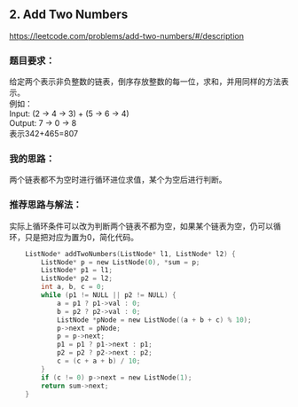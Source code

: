 ## 2. Add Two Numbers
https://leetcode.com/problems/add-two-numbers/#/description
### 题目要求：
给定两个表示非负整数的链表，倒序存放整数的每一位，求和，并用同样的方法表示。<br>
例如：<br>
Input: (2 -> 4 -> 3) + (5 -> 6 -> 4)<br>
Output: 7 -> 0 -> 8<br>
表示342+465=807
### 我的思路：
两个链表都不为空时进行循环进位求值，某个为空后进行判断。
### 推荐思路与解法：
实际上循环条件可以改为判断两个链表不都为空，如果某个链表为空，仍可以循环，只是把对应为置为0，简化代码。
```c
	ListNode* addTwoNumbers(ListNode* l1, ListNode* l2) {
		ListNode* p = new ListNode(0), *sum = p;
		ListNode* p1 = l1;
		ListNode* p2 = l2;
		int a, b, c = 0;
		while (p1 != NULL || p2 != NULL) {
			a = p1 ? p1->val : 0;
			b = p2 ? p2->val : 0;
			ListNode *pNode = new ListNode((a + b + c) % 10);
			p->next = pNode;
			p = p->next;
			p1 = p1 ? p1->next : p1;
			p2 = p2 ? p2->next : p2;
			c = (c + a + b) / 10;
		}
		if (c != 0) p->next = new ListNode(1);
		return sum->next;
	}
```

